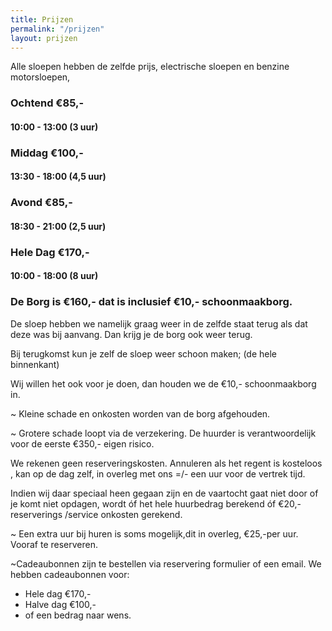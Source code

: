 ```yaml
---
title: Prijzen
permalink: "/prijzen"
layout: prijzen
---
```


Alle sloepen hebben de zelfde prijs, electrische sloepen en benzine motorsloepen,

### Ochtend €85,- 

#### 10:00 - 13:00 (3 uur)

### Middag €100,-

#### 13:30 - 18:00 (4,5 uur)

###  Avond €85,-

#### 18:30 - 21:00 (2,5 uur)

### Hele Dag €170,-

#### 10:00 - 18:00 (8 uur) 


### De Borg is €160,-  dat is inclusief €10,- schoonmaakborg.

De sloep hebben we namelijk graag weer in de zelfde staat terug als dat deze was bij aanvang. Dan krijg je de borg ook weer terug.

Bij terugkomst kun je zelf de sloep weer schoon maken; (de hele binnenkant)

Wij willen het ook  voor je doen, dan houden we de €10,- schoonmaakborg in.

~ Kleine schade en onkosten worden van de borg afgehouden.

~ Grotere schade loopt via de verzekering.
De huurder is verantwoordelijk voor de eerste €350,- eigen risico.

We rekenen geen reserveringskosten. 
Annuleren als het regent is kosteloos , kan op de dag zelf, in overleg met ons =/- een uur voor de vertrek tijd. 

Indien wij daar speciaal heen gegaan zijn en de vaartocht gaat niet door of je komt niet opdagen, wordt óf het hele huurbedrag berekend óf €20,- reserverings /service onkosten gerekend.

~ Een extra uur bij huren is soms mogelijk,dit in overleg, €25,-per uur.  Vooraf te reserveren.

~Cadeaubonnen zijn te bestellen via reservering formulier of een email.
We hebben cadeaubonnen voor:
- Hele dag €170,-
- Halve dag €100,-
- of een bedrag naar wens.

